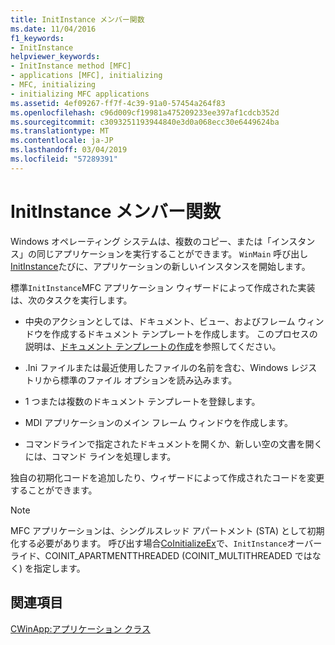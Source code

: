 ```yaml
---
title: InitInstance メンバー関数
ms.date: 11/04/2016
f1_keywords:
- InitInstance
helpviewer_keywords:
- InitInstance method [MFC]
- applications [MFC], initializing
- MFC, initializing
- initializing MFC applications
ms.assetid: 4ef09267-ff7f-4c39-91a0-57454a264f83
ms.openlocfilehash: c96d009cf19981a475209233ee397af1cdcb352d
ms.sourcegitcommit: c3093251193944840e3d0a068ecc30e6449624ba
ms.translationtype: MT
ms.contentlocale: ja-JP
ms.lasthandoff: 03/04/2019
ms.locfileid: "57289391"
---
```

# <a name="initinstance-member-function"></a>InitInstance メンバー関数

Windows オペレーティング システムは、複数のコピー、または「インスタンス」の同じアプリケーションを実行することができます。 `WinMain` 呼び出し[InitInstance](../mfc/reference/cwinapp-class.md#initinstance)たびに、アプリケーションの新しいインスタンスを開始します。

標準`InitInstance`MFC アプリケーション ウィザードによって作成された実装は、次のタスクを実行します。

- 中央のアクションとしては、ドキュメント、ビュー、およびフレーム ウィンドウを作成するドキュメント テンプレートを作成します。 このプロセスの説明は、[ドキュメント テンプレートの作成](../mfc/document-template-creation.md)を参照してください。

- .Ini ファイルまたは最近使用したファイルの名前を含む、Windows レジストリから標準のファイル オプションを読み込みます。

- 1 つまたは複数のドキュメント テンプレートを登録します。

- MDI アプリケーションのメイン フレーム ウィンドウを作成します。

- コマンドラインで指定されたドキュメントを開くか、新しい空の文書を開くには、コマンド ラインを処理します。

独自の初期化コードを追加したり、ウィザードによって作成されたコードを変更することができます。

> [!NOTE]
>  MFC アプリケーションは、シングルスレッド アパートメント (STA) として初期化する必要があります。 呼び出す場合[CoInitializeEx](/windows/desktop/api/combaseapi/nf-combaseapi-coinitializeex)で、`InitInstance`オーバーライド、COINIT_APARTMENTTHREADED (COINIT_MULTITHREADED ではなく) を指定します。

## <a name="see-also"></a>関連項目

[CWinApp:アプリケーション クラス](../mfc/cwinapp-the-application-class.md)
